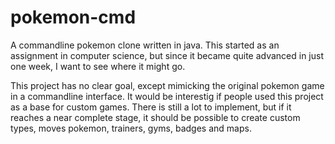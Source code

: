 # pokemon-cmd
A commandline pokemon clone written in java.
This started as an assignment in computer science, but since it became quite advanced in just one week, I want to see where it might go.

This project has no clear goal, except mimicking the original pokemon game in a commandline interface. It would be interestig if people used this project as a base for custom games. There is still a lot to implement, but if it reaches a near complete stage, it should be possible to create custom types, moves pokemon, trainers, gyms, badges and maps.
